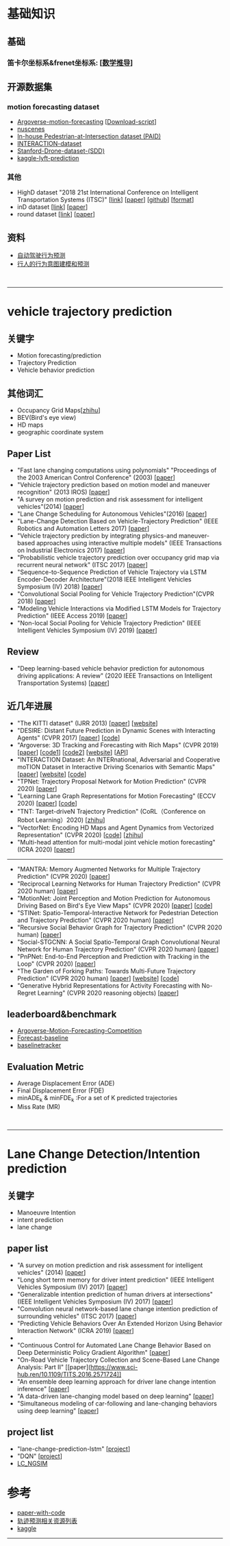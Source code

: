 # 基础知识
## 基础
### 笛卡尔坐标系&frenet坐标系: [[数学推导](https://www.jianshu.com/p/630c19f2bb9a)]

## 开源数据集
### motion forecasting dataset
- [Argoverse-motion-forecasting](https://www.argoverse.org/index.html) [[Download-script](https://github.com/uber-research/LaneGCN)]
- [nuscenes](https://www.nuscenes.org/)
- [In-house Pedestrian-at-Intersection dataset (PAID)]()
- [INTERACTION-dataset](https://github.com/interaction-dataset/interaction-dataset)
- [Stanford-Drone-dataset-(SDD)](https://cvgl.stanford.edu/projects/uav_data/)
- [kaggle-lyft-prediction](https://self-driving.lyft.com/level5/prediction/)

### 其他
- HighD dataset "2018 21st International Conference on Intelligent Transportation Systems (ITSC)" [[link](https://www.highd-dataset.com/)] [[paper](https://ieeexplore.ieee.org/abstract/document/8569552)] [[github](https://github.com/RobertKrajewski/highD-dataset)] [[format](https://www.highd-dataset.com/format)]
- inD dataset [[link](https://www.ind-dataset.com/)] [[paper](https://arxiv.org/abs/1911.07602)]
- round dataset [[link](https://www.round-dataset.com/)] [[paper]()]


## 资料
- [自动驾驶行为预测](https://zhuanlan.zhihu.com/p/158951141)
- [行人的行为意图建模和预测](https://zhuanlan.zhihu.com/p/86184886)
<br>

****

# vehicle trajectory prediction
## 关键字
- Motion forecasting/prediction
- Trajectory Prediction
- Vehicle behavior prediction
## 其他词汇
- Occupancy Grid Maps[[zhihu](https://zhuanlan.zhihu.com/p/21738718)]
- BEV(Bird's eye view)
- HD maps
- geographic coordinate system
## Paper List
- "Fast lane changing computations using polynomials" "Proceedings of the 2003 American Control Conference" (2003) [[paper](https://ieeexplore.ieee.org/abstract/document/1238912)]
- "Vehicle trajectory prediction based on motion model and maneuver recognition" (2013 IROS) [[paper](https://ieeexplore.ieee.org/abstract/document/6696982)]
- "A survey on motion prediction and risk assessment for intelligent vehicles"(2014) [[paper](https://hal.inria.fr/hal-01053736/document)]
- "Lane Change Scheduling for Autonomous Vehicles"(2016) [[paper](https://www.sciencedirect.com/science/article/pii/S2405896316302063)]
- "Lane-Change Detection Based on Vehicle-Trajectory Prediction" (IEEE Robotics and Automation Letters 2017) [[paper](https://ieeexplore.ieee.org/abstract/document/7835731)]
- "Vehicle trajectory prediction by integrating physics-and maneuver-based approaches using interactive multiple models" (IEEE Transactions on Industrial Electronics 2017) [[paper](https://ieeexplore.ieee.org/abstract/document/8186191)]
- "Probabilistic vehicle trajectory prediction over occupancy grid map via recurrent neural network" (ITSC 2017) [[paper](https://ieeexplore.ieee.org/abstract/document/8317943)]
- "Sequence-to-Sequence Prediction of Vehicle Trajectory via LSTM Encoder-Decoder Architecture"(2018 IEEE Intelligent Vehicles Symposium (IV) 2018) [[paper](https://ieeexplore.ieee.org/abstract/document/8500658)]
- "Convolutional Social Pooling for Vehicle Trajectory Prediction"(CVPR 2018) [[paper](https://openaccess.thecvf.com/content_cvpr_2018_workshops/papers/w29/Deo_Convolutional_Social_Pooling_CVPR_2018_paper.pdf)]
- "Modeling Vehicle Interactions via Modified LSTM Models for Trajectory Prediction" (IEEE Access 2019) [[paper](https://ieeexplore.ieee.org/abstract/document/8672889)]
- "Non-local Social Pooling for Vehicle Trajectory Prediction" (IEEE Intelligent Vehicles Symposium (IV) 2019) [[paper](https://ieeexplore.ieee.org/abstract/document/8813829)]

## Review
- "Deep learning-based vehicle behavior prediction for autonomous driving applications: A review" (2020 IEEE Transactions on Intelligent Transportation Systems) [[paper](https://ieeexplore.ieee.org/abstract/document/9158529)]

## 近几年进展
- "The KITTI dataset" (IJRR 2013) [[paper](http://ww.cvlibs.net/publications/Geiger2013IJRR.pdf)] [[website](http://www.cvlibs.net/datasets/kitti/)]
- "DESIRE: Distant Future Prediction in Dynamic Scenes with Interacting Agents" (CVPR 2017) [[paper](https://arxiv.org/abs/1704.04394)] [[code](https://github.com/tdavchev/DESIRE)]
- "Argoverse: 3D Tracking and Forecasting with Rich Maps" (CVPR 2019) [[paper](https://openaccess.thecvf.com/content_CVPR_2019/html/Chang_Argoverse_3D_Tracking_and_Forecasting_With_Rich_Maps_CVPR_2019_paper.html)] [[code1](https://github.com/argoai/argoverse-api)] [[code2](https://github.com/alliecc/argoverse_baselinetracker)] [[website](https://www.argoverse.org/index.html)] [[API](https://argoai.github.io/argoverse-api/)]
- "INTERACTION Dataset: An INTERnational, Adversarial and Cooperative moTION Dataset in Interactive Driving Scenarios with Semantic Maps" [[paper](https://arxiv.org/abs/1910.03088)] [[website](http://interaction-dataset.com/)] [[code](https://github.com/interaction-dataset/interaction-dataset)]
- "TPNet: Trajectory Proposal Network for Motion Prediction" (CVPR 2020) [[paper](https://decisionforce.github.io/TPNet/)]
- "Learning Lane Graph Representations for Motion Forecasting" (ECCV 2020) [[paper](https://www.ecva.net/papers/eccv_2020/papers_ECCV/papers/123470528.pdf)] [[code](https://github.com/uber-research/LaneGCN)]
- "TNT: Target-driveN Trajectory Prediction" (CoRL（Conference on Robot Learning）2020) [[zhihu](https://zhuanlan.zhihu.com/p/267946225)]
- "VectorNet: Encoding HD Maps and Agent Dynamics from Vectorized Representation" (CVPR 2020) [[code](https://github.com/DQSSSSS/VectorNet)] [[zhihu](https://zhuanlan.zhihu.com/p/141665706)]
- "Multi-head attention for multi-modal joint vehicle motion forecasting" (ICRA 2020) [[paper](https://arxiv.org/abs/1910.03650)]<br>
****
- "MANTRA: Memory Augmented Networks for Multiple Trajectory Prediction" (CVPR 2020) [[paper](https://openaccess.thecvf.com/content_CVPR_2020/papers/Marchetti_MANTRA_Memory_Augmented_Networks_for_Multiple_Trajectory_Prediction_CVPR_2020_paper.pdf)]
- "Reciprocal Learning Networks for Human Trajectory Prediction" (CVPR 2020 human) [[paper](https://openaccess.thecvf.com/content_CVPR_2020/papers/Sun_Reciprocal_Learning_Networks_for_Human_Trajectory_Prediction_CVPR_2020_paper.pdf)]
- "MotionNet: Joint Perception and Motion Prediction for Autonomous Driving Based on Bird's Eye View Maps" (CVPR 2020) [[paper](https://openaccess.thecvf.com/content_CVPR_2020/papers/Wu_MotionNet_Joint_Perception_and_Motion_Prediction_for_Autonomous_Driving_Based_CVPR_2020_paper.pdf)] [[code](https://github.com/pxiangwu/MotionNet)]
- "STINet: Spatio-Temporal-Interactive Network for Pedestrian Detection and Trajectory Prediction" (CVPR 2020 human) [[paper](https://arxiv.org/pdf/2005.04255.pdf)]
- "Recursive Social Behavior Graph for Trajectory Prediction" (CVPR 2020 human) [[paper](https://openaccess.thecvf.com/content_CVPR_2020/papers/Sun_Recursive_Social_Behavior_Graph_for_Trajectory_Prediction_CVPR_2020_paper.pdf)]
- "Social-STGCNN: A Social Spatio-Temporal Graph Convolutional Neural Network for Human Trajectory Prediction" (CVPR 2020 human) [[paper]()]
- "PnPNet: End-to-End Perception and Prediction with Tracking in the Loop" (CVPR 2020) [[paper](https://arxiv.org/pdf/2005.14711.pdf)]
- "The Garden of Forking Paths: Towards Multi-Future Trajectory Prediction" (CVPR 2020 human) [[paper](https://arxiv.org/pdf/1912.06445.pdf)] [[website](https://next.cs.cmu.edu/multiverse/)] [[code](https://github.com/JunweiLiang/Multiverse)]
- "Generative Hybrid Representations for Activity Forecasting with No-Regret Learning" (CVPR 2020 reasoning objects) [[paper](https://arxiv.org/pdf/1904.06250.pdf)]
## leaderboard&benchmark
- [Argoverse-Motion-Forecasting-Competition](https://eval.ai/web/challenges/challenge-page/454/leaderboard/1279#leaderboardrank-10)
- [Forecast-baseline](https://github.com/jagjeet-singh/argoverse-forecasting)
- [baselinetracker](https://github.com/alliecc/argoverse_baselinetracker)
## Evaluation Metric
- Average Displacement Error (ADE)
- Final Displacement Error (FDE)
- minADE<sub>k</sub> & minFDE<sub>k</sub> :For a set of K predicted trajectories
- Miss Rate (MR)

<br>

****

# Lane Change Detection/Intention prediction
## 关键字
- Manoeuvre Intention
- intent prediction
- lane change
## paper list
- "A survey on motion prediction and risk assessment for intelligent vehicles" (2014) [[paper](https://robomechjournal.springeropen.com/articles/10.1186/s40648-014-0001-z)]
- "Long short term memory for driver intent prediction" (IEEE Intelligent Vehicles Symposium (IV) 2017) [[paper](https://ieeexplore.ieee.org/document/7995919)]
- "Generalizable intention prediction of human drivers at intersections" (IEEE Intelligent Vehicles Symposium (IV) 2017) [[paper](https://ieeexplore.ieee.org/document/7995948)]
- "Convolution neural network-based lane change intention prediction of surrounding vehicles" (ITSC 2017) [[paper](https://ywpkwon.github.io/pdf/17itsc.pdf)]
- "Predicting Vehicle Behaviors Over An Extended Horizon Using Behavior Interaction Network" (ICRA 2019) [[paper](https://arxiv.org/abs/1903.00848)]
-
- "Continuous Control for Automated Lane Change Behavior Based on Deep Deterministic Policy Gradient Algorithm" [[paper](https://www.sci-hub.ren/https://ieeexplore.ieee.org/abstract/document/8813903/)]
- "On-Road Vehicle Trajectory Collection and Scene-Based Lane Change Analysis: Part II" [[paper](https://www.sci-hub.ren/10.1109/TITS.2016.2571724]]
- "An ensemble deep learning approach for driver lane change intention inference" [[paper](https://www.sci-hub.ren/10.1016/j.trc.2020.102615)]
- "A data-driven lane-changing model based on deep learning" [[paper](https://www.sci-hub.ren/10.1016/j.trc.2019.07.002)]
- "Simultaneous modeling of car-following and lane-changing behaviors using deep learning" [[paper](https://www.sci-hub.ren/10.1016/j.trc.2019.05.021)]
## project list
- "lane-change-prediction-lstm" [[project](https://github.com/chitianhao/lane-change-prediction-lstm)]
- "DQN" [[project](https://github.com/MaxPRon/DQN_lane_change)]
- [LC_NGSIM](https://github.com/donnydcy/LC_NGSIM)


# 参考
- [paper-with-code](https://paperswithcode.com/task/trajectory-prediction/latest)
- [轨迹预测相关资源列表](https://bbs.cvmart.net/articles/642)
- [kaggle](https://www.kaggle.com/c/lyft-motion-prediction-autonomous-vehicles/overview/evaluation)

****
